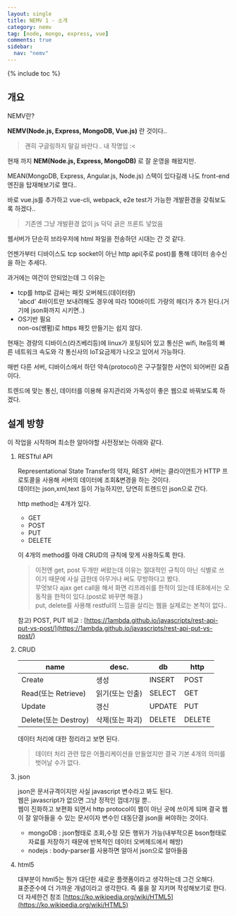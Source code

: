 ```yaml
---
layout: single
title: NEMV 1 - 소개
category: nemv
tag: [node, mongo, express, vue]
comments: true
sidebar:
  nav: "nemv"
---
```


{% include toc %}

## 개요

NEMV란?

**NEMV(Node.js, Express, MongoDB, Vue.js)** 란 것이다..

> 괜히 구글링하지 말길 바란다.. 내 작명임 :<

현재 까지 **NEM(Node.js, Express, MongoDB)** 로 잘 운영을 해왔지만.  

MEAN(MongoDB, Express, Angular.js, Node.js) 스택이 있다길래 나도 front-end 엔진을 탑재해보기로 했다.. 

바로 vue.js를 추가하고 vue-cli, webpack, e2e test가 가능한 개발환경을 갖춰보도록 하겠다..

> 기존엔 그냥 개발환경 없이 js 덕덕 긁은 프론트 넣었음

웹서버가 단순히 브라우저에 html 파일을 전송하던 시대는 간 것 같다.
 
언젠가부터 디바이스도 tcp socket이 아닌 http api(주로 post)를 통해 데이터 송수신을 하는 추세다.

과거에는 여건이 안되었는데 그 이유는

- tcp를 http로 감싸는 패킷 오버헤드(데이터량)  
'abcd' 4바이트만 보내려해도 경우에 따라 100바이트 가량의 헤더가 추가 된다.(거기에 json화까지 시키면..)
- OS기반 필요  
non-os(쌩펌)로 https 패킷 만들기는 쉽지 않다.
  
현재는 경량의 디바이스(라즈베리등)에 linux가 포팅되어 있고 통신은 wifi, lte등의 빠른 네트워크 속도와 각 통신사의 IoT요금제가 나오고 있어서 가능하다. 
  
매번 다른 서버, 디바이스에서 하던 약속(protocol)은 구구절절한 사연이 되어버린 요즘이다.

트렌드에 맞는 통신, 데이터를 이용해 유지관리와 가독성이 좋은 웹으로 바꿔보도록 하겠다. 

## 설계 방향

이 작업을 시작하며 최소한 알아야할 사전정보는 아래와 같다.

1. RESTful API  

    Representational State Transfer의 약자, REST 서버는 클라이언트가 HTTP 프로토콜을 사용해 서버의 데이터에 조회&변경을 하는 것이다.  
    데이터는 json,xml,text 등이 가능하지만, 당연히 트렌드인 json으로 간다. 
    
    http method는 4개가 있다. 
    
    - GET
    - POST
    - PUT
    - DELETE
    
    이 4개의 method를 아래 CRUD의 규칙에 맞게 사용하도록 한다.
    
    > 이전엔 get, post 두개만 써왔는데 이유는 절대적인 규칙이 아닌 식별로 쓰이기 때문에 사실 급한데 아무거나 써도 무방하다고 봤다.  
    무엇보다 ajax get call을 해서 화면 리프레쉬를 한적이 있는데 IE8에서는 오동작을 한적이 있다.(post로 바꾸면 해결.)  
    put, delete를 사용해 restful의 느낌을 살리는 웹을 실제로는 본적이 없다.. 
    
    참고) POST, PUT 비교 : [https://1ambda.github.io/javascripts/rest-api-put-vs-post/](https://1ambda.github.io/javascripts/rest-api-put-vs-post/)
  
2. CRUD  

    | name	| desc. |	db  | http |
    | --- | --- | --- | --- |
    | Create	| 생성 |	INSERT | POST  |
    | Read(또는 Retrieve)	 | 읽기(또는 인출) | 	SELECT | GET |
    | Update | 갱신 | UPDATE | PUT |
    | Delete(또는 Destroy)	| 삭제(또는 파괴) | 	DELETE | DELETE |          
    
    데이터 처리에 대한 정리라고 보면 된다.
    
    > 데이터 처리 관련 많은 어플리케이션을 만들었지만 결국 기본 4개의 의미를 벗어날 수가 없다.
  
3. json

    json은 문서규격이지만 사실 javascript 변수라고 봐도 된다.  
    웹은 javascript가 없으면 그냥 정적인 껍데기일 뿐..  
    웹이 진화하고 보편화 되면서 http protocol이 웹이 아닌 곳에 쓰이게 되며 결국 웹이 잘 알아들을 수 있는 문서이자 변수인 대동단결 json을 써야하는 것이다.
    
    - mongoDB : json형태로 조회,수정 모든 행위가 가능(내부적으론 bson형태로 자료를 저장하기 때문에 반복적인 데이터 오버헤드에서 해방)
    - nodejs : body-parser를 사용하면 알아서 json으로 알아들음
    
4. html5

    대부분이 html5는 뭔가 대단한 새로운 플랫폼이라고 생각하는데 그건 오해다.  
    표준준수에 더 가까운 개념이라고 생각한다. 즉 룰을 잘 지키며 작성해보기로 한다.
    더 자세한건 참조 [https://ko.wikipedia.org/wiki/HTML5](https://ko.wikipedia.org/wiki/HTML5)
